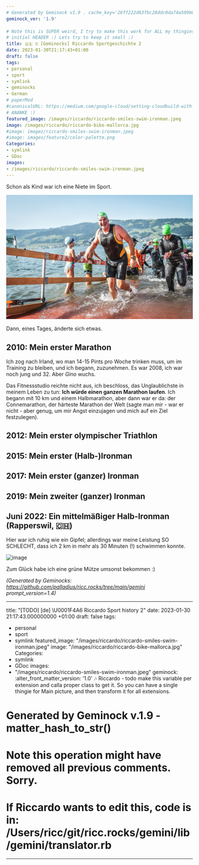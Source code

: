 ```yaml
---
# Generated by Geminock v1.9 . cache_key='26ff222d63fbc28ddc0da74a599b0aa970cae44f341da42b0449c29aad630987-de.yaml'
geminock_ver: '1.9'

# Note this is SUPER weird, I try to make this work for ALL my thingies so there might be some behavioural clatches in the
# initial HEADER :) Lets try to keep it small :)
title: 🇩🇪 ♊ [Geminocks] Riccardo Sportgeschichte 2
date: 2023-01-30T21:17:43+01:00
draft: false
tags:
- personal
- sport
- symlink
- geminocks
- German
# paperMod
#canonicalURL: https://medium.com/google-cloud/setting-cloudbuild-with-pulumi-in-python-330e8b54b2cf
# ANANKE :)
featured_image: /images/riccardo/riccardo-smiles-swim-ironman.jpeg
image: /images/riccardo/riccardo-bike-mallorca.jpg
#image: imagez/riccardo-smiles-swim-ironman.jpeg
#image: images/feature2/color-palette.png
Categories:
- symlink
- GDoc
images:
- /images/riccardo/riccardo-smiles-swim-ironman.jpeg
---
```

Schon als Kind war ich eine Niete im Sport.

![image](imagez/riccardo-smiles-swim-ironman.jpeg)

Dann, eines Tages, änderte sich etwas.

## 2010: Mein erster Marathon

Ich zog nach Irland, wo man 14-15 Pints pro Woche trinken muss, um im Training zu bleiben, und ich begann, zuzunehmen. Es war 2008, ich war noch jung und 32. Aber *Gino* wuchs.

Das Fitnessstudio reichte nicht aus, ich beschloss, das Unglaublichste in meinem Leben zu tun: **Ich würde einen ganzen Marathon laufen**. Ich begann mit 10 km und einem Halbmarathon, aber dann war er da: der Connemarathon, der härteste Marathon der Welt (sagte man mir - war er nicht - aber genug, um mir Angst einzujagen und mich auf ein Ziel festzulegen).

## 2012: Mein erster olympischer Triathlon


## 2015: Mein erster (Halb-)Ironman


## 2017: Mein erster (ganzer) Ironman

## 2019: Mein zweiter (ganzer) Ironman

## Juni 2022: Ein mittelmäßiger Halb-Ironman (Rapperswil, 🇨🇭)

Hier war ich ruhig wie ein Gipfel; allerdings war meine Leistung SO SCHLECHT, dass ich 2 km in mehr als 30 Minuten (!) schwimmen konnte.

![image](/images/riccardo/riccardo-smiles-swim-ironman.jpeg)

Zum Glück habe ich eine grüne Mütze umsonst bekommen :)


*(Generated by Geminocks: https://github.com/palladius/ricc.rocks/tree/main/gemini prompt_version=1.4)*

---
title: "[TODO] [de] \U0001F4A6 Riccardo Sport history 2"
date: 2023-01-30 21:17:43.000000000 +01:00
draft: false
tags:
- personal
- sport
- symlink
featured_image: "/images/riccardo/riccardo-smiles-swim-ironman.jpeg"
image: "/images/riccardo/riccardo-bike-mallorca.jpg"
Categories:
- symlink
- GDoc
images:
- "/images/riccardo/riccardo-smiles-swim-ironman.jpeg"
geminock:
  :alter_front_matter_version: '1.0'
  :notes: Riccardo - todo make this variable per extension and calla  proper class
    to get it. So you can have a single thingie for Main picture, and then transform
    it for all extensions.
# Generated by Geminock v.1.9 - matter_hash_to_str()
# Note this operation might have removed all previous comments. Sorry.
# If Riccardo wants to edit this, code is in: /Users/ricc/git/ricc.rocks/gemini/lib/gemini/translator.rb
---
